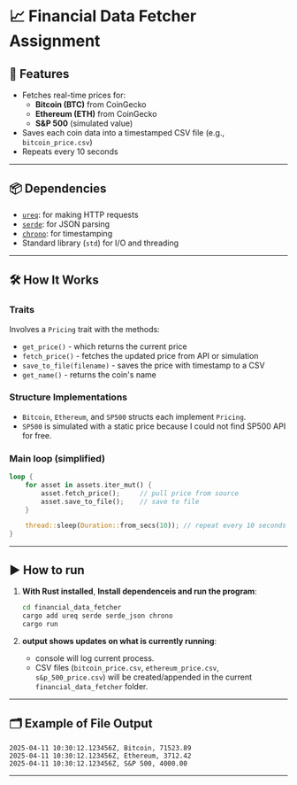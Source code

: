 # 📈 Financial Data Fetcher Assignment

## 🧠 Features

- Fetches real-time prices for:
  - **Bitcoin (BTC)** from CoinGecko  
  - **Ethereum (ETH)** from CoinGecko  
  - **S&P 500** (simulated value)
- Saves each coin data into a timestamped CSV file (e.g., `bitcoin_price.csv`)
- Repeats every 10 seconds

---

## 📦 Dependencies

- [`ureq`](https://docs.rs/ureq/latest/ureq/): for making HTTP requests  
- [`serde`](https://serde.rs/): for JSON parsing  
- [`chrono`](https://docs.rs/chrono/latest/chrono/): for timestamping  
- Standard library (`std`) for I/O and threading

---

## 🛠️ How It Works

### Traits

Involves a `Pricing` trait with the methods:
- `get_price()` - which returns the current price  
- `fetch_price()` - fetches the updated price from API or simulation  
- `save_to_file(filename)` - saves the price with timestamp to a CSV  
- `get_name()` - returns the coin's name  

### Structure Implementations

- `Bitcoin`, `Ethereum`, and `SP500` structs each implement `Pricing`.
- `SP500` is simulated with a static price because I could not find SP500 API for free.

### Main loop (simplified)

```rust
loop {
    for asset in assets.iter_mut() {
        asset.fetch_price();     // pull price from source
        asset.save_to_file();    // save to file
    }

    thread::sleep(Duration::from_secs(10)); // repeat every 10 seconds
}
```

---

## ▶️ How to run

1. **With Rust installed**,
**Install dependenceis and run the program**:
   ```bash
   cd financial_data_fetcher
   cargo add ureq serde serde_json chrono
   cargo run
   ```

2. **output shows updates on what is currently running**:
   - console will log current process.
   - CSV files (`bitcoin_price.csv`, `ethereum_price.csv`, `s&p_500_price.csv`) will be created/appended in the current `financial_data_fetcher` folder.

---

## 🗂 Example of File Output

```csv
2025-04-11 10:30:12.123456Z, Bitcoin, 71523.89
2025-04-11 10:30:12.123456Z, Ethereum, 3712.42
2025-04-11 10:30:12.123456Z, S&P 500, 4000.00
```

---
